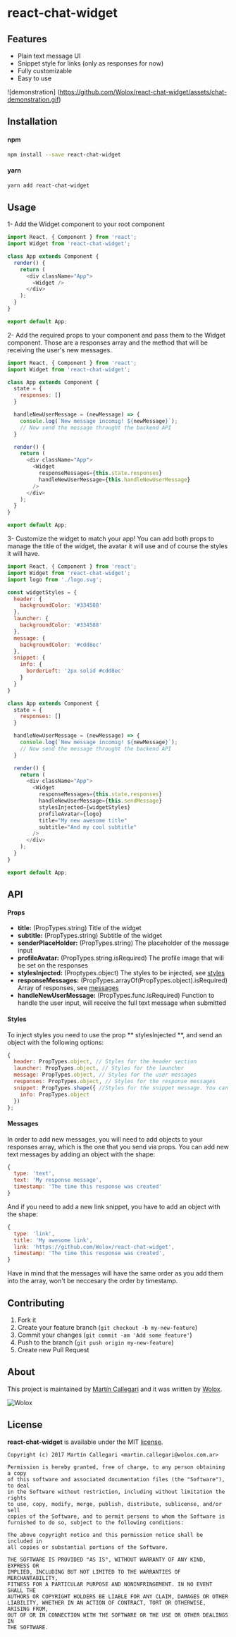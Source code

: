 # react-chat-widget

## Features

- Plain text message UI
- Snippet style for links (only as responses for now)
- Fully customizable
- Easy to use

![demonstration] (https://github.com/Wolox/react-chat-widget/assets/chat-demonstration.gif)

## Installation

#### npm
```bash
npm install --save react-chat-widget
```

#### yarn
```bash
yarn add react-chat-widget
```

## Usage

1- Add the Widget component to your root component

```js
import React, { Component } from 'react';
import Widget from 'react-chat-widget';

class App extends Component {
  render() {
    return (
      <div className="App">
        <Widget />
      </div>
    );
  }
}

export default App;
```

2- Add the required props to your component and pass them to the Widget component. Those are a responses array and the method that will be receiving the user's new messages.

```js
import React, { Component } from 'react';
import Widget from 'react-chat-widget';

class App extends Component {
  state = {
    responses: []
  }

  handleNewUserMessage = (newMessage) => {
    console.log(`New message incomig! ${newMessage}`);
    // Now send the message throught the backend API
  }

  render() {
    return (
      <div className="App">
        <Widget
          responseMessages={this.state.responses}
          handleNewUserMessage={this.handleNewUserMessage}
        />
      </div>
    );
  }
}

export default App;
```

3- Customize the widget to match your app! You can add both props to manage the title of the widget, the avatar it will use and of course the styles it will have.

```js
import React, { Component } from 'react';
import Widget from 'react-chat-widget';
import logo from './logo.svg';

const widgetStyles = {
  header: {
    backgroundColor: '#334588'
  },
  launcher: {
    backgroundColor: '#334588'
  },
  message: {
    backgroundColor: '#cdd8ec'
  },
  snippet: {
    info: {
      borderLeft: '2px solid #cdd8ec'
    }
  }
}

class App extends Component {
  state = {
    responses: []
  }

  handleNewUserMessage = (newMessage) => {
    console.log(`New message incomig! ${newMessage}`);
    // Now send the message throught the backend API
  }

  render() {
    return (
      <div className="App">
        <Widget
          responseMessages={this.state.responses}
          handleNewUserMessage={this.sendMessage}
          stylesInjected={widgetStyles}
          profileAvatar={logo}
          title="My new awesome title"
          subtitle="And my cool subtitle"
        />
      </div>
    );
  } 
}

export default App;
```

## API

#### Props

- **title:** (PropTypes.string) Title of the widget
- **subtitle:** (PropTypes.string) Subtitle of the widget
- **senderPlaceHolder:** (PropTypes.string) The placeholder of the message input
- **profileAvatar:** (PropTypes.string.isRequired) The profile image that will be set on the responses
- **stylesInjected:** (Proptypes.object) The styles to be injected, see [styles](#Styles)
- **responseMessages:** (PropTypes.arrayOf(PropTypes.object).isRequired) Array of responses, see [messages](#Messages)
- **handleNewUserMessage:** (PropTypes.func.isRequired) Function to handle the user input, will receive the full text message when submitted

#### Styles

To inject styles you need to use the prop ** stylesInjected **, and send an object with the following options:

```js
{
  header: PropTypes.object, // Styles for the header section
  launcher: PropTypes.object, // Styles for the launcher
  message: PropTypes.object, // Styles for the user messages
  responses: PropTypes.object, // Styles for the response messages
  snippet: PropTypes.shape({ //Styles for the snippet message. You can only change the styles of the info section (where the actual link is)
    info: PropTypes.object 
  })
};
```

#### Messages

In order to add new messages, you will need to add objects to your responses array, which is the one that you send via props. You can add new  text messages by adding an object with the shape:

```js
{
  type: 'text',
  text: 'My response message',
  timestamp: 'The time this response was created'
}
```

And if you need to add a new link snippet, you have to add an object with the shape:

```js
{
  type: 'link',
  title: 'My awesome link',
  link: 'https://github.com/Wolox/react-chat-widget',
  timestamp: 'The time this response was created',
}
```

Have in mind that the messages will have the same order as you add them into the array, won't be neccesary the order by timestamp.

## Contributing

1. Fork it
2. Create your feature branch (`git checkout -b my-new-feature`)
3. Commit your changes (`git commit -am 'Add some feature'`)
4. Push to the branch (`git push origin my-new-feature`)
5. Create new Pull Request

## About

This project is maintained by [Martín Callegari](https://github.com/mcallegari10) and it was written by [Wolox](http://www.wolox.com.ar).

![Wolox](https://raw.githubusercontent.com/Wolox/press-kit/master/logos/logo_banner.png)

## License

**react-chat-widget** is available under the MIT [license](LICENSE).

    Copyright (c) 2017 Martín Callegari <martin.callegari@wolox.com.ar>

    Permission is hereby granted, free of charge, to any person obtaining a copy
    of this software and associated documentation files (the "Software"), to deal
    in the Software without restriction, including without limitation the rights
    to use, copy, modify, merge, publish, distribute, sublicense, and/or sell
    copies of the Software, and to permit persons to whom the Software is
    furnished to do so, subject to the following conditions:

    The above copyright notice and this permission notice shall be included in
    all copies or substantial portions of the Software.

    THE SOFTWARE IS PROVIDED "AS IS", WITHOUT WARRANTY OF ANY KIND, EXPRESS OR
    IMPLIED, INCLUDING BUT NOT LIMITED TO THE WARRANTIES OF MERCHANTABILITY,
    FITNESS FOR A PARTICULAR PURPOSE AND NONINFRINGEMENT. IN NO EVENT SHALL THE
    AUTHORS OR COPYRIGHT HOLDERS BE LIABLE FOR ANY CLAIM, DAMAGES OR OTHER
    LIABILITY, WHETHER IN AN ACTION OF CONTRACT, TORT OR OTHERWISE, ARISING FROM,
    OUT OF OR IN CONNECTION WITH THE SOFTWARE OR THE USE OR OTHER DEALINGS IN
    THE SOFTWARE.